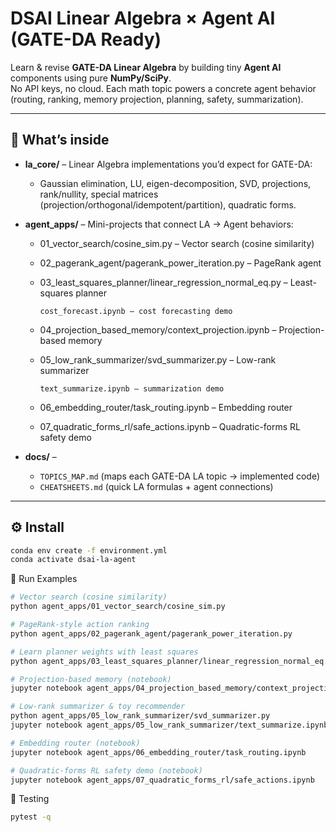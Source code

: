 # DSAI Linear Algebra × Agent AI (GATE-DA Ready)

Learn & revise **GATE-DA Linear Algebra** by building tiny **Agent AI** components using pure **NumPy/SciPy**.  
No API keys, no cloud. Each math topic powers a concrete agent behavior (routing, ranking, memory projection, planning, safety, summarization).

---

## 📂 What’s inside

- **la_core/** – Linear Algebra implementations you’d expect for GATE-DA:
  - Gaussian elimination, LU, eigen-decomposition, SVD, projections, rank/nullity, special matrices (projection/orthogonal/idempotent/partition), quadratic forms.
- **agent_apps/** – Mini-projects that connect LA → Agent behaviors:
  - 01_vector_search/cosine_sim.py – Vector search (cosine similarity)

  - 02_pagerank_agent/pagerank_power_iteration.py – PageRank agent

  - 03_least_squares_planner/linear_regression_normal_eq.py – Least-squares planner

        cost_forecast.ipynb – cost forecasting demo

  - 04_projection_based_memory/context_projection.ipynb – Projection-based memory

  - 05_low_rank_summarizer/svd_summarizer.py – Low-rank summarizer

        text_summarize.ipynb – summarization demo

  - 06_embedding_router/task_routing.ipynb – Embedding router

  - 07_quadratic_forms_rl/safe_actions.ipynb – Quadratic-forms RL safety demo

  
- **docs/** – 
  - `TOPICS_MAP.md` (maps each GATE-DA LA topic → implemented code)
  - `CHEATSHEETS.md` (quick LA formulas + agent connections)

---

## ⚙️ Install

```bash
conda env create -f environment.yml
conda activate dsai-la-agent
```

🚀 Run Examples

```bash
# Vector search (cosine similarity)
python agent_apps/01_vector_search/cosine_sim.py

# PageRank-style action ranking
python agent_apps/02_pagerank_agent/pagerank_power_iteration.py

# Learn planner weights with least squares
python agent_apps/03_least_squares_planner/linear_regression_normal_eq.py

# Projection-based memory (notebook)
jupyter notebook agent_apps/04_projection_based_memory/context_projection.ipynb

# Low-rank summarizer & toy recommender
python agent_apps/05_low_rank_summarizer/svd_summarizer.py
jupyter notebook agent_apps/05_low_rank_summarizer/text_summarize.ipynb

# Embedding router (notebook)
jupyter notebook agent_apps/06_embedding_router/task_routing.ipynb

# Quadratic-forms RL safety demo (notebook)
jupyter notebook agent_apps/07_quadratic_forms_rl/safe_actions.ipynb
```

🧪 Testing

```bash
pytest -q
```